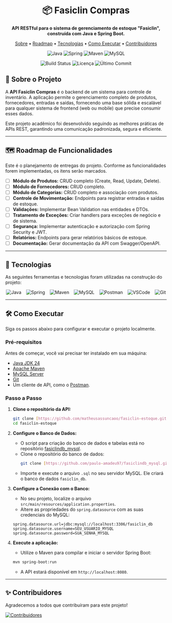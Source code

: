 <div align="center">
  <h1>📦 Fasiclin Compras</h1>
  <p>
    <strong>API RESTful para o sistema de gerenciamento de estoque "Fasiclin", construída com Java e Spring Boot.</strong>
  </p>
  <p>
    <a href="#-sobre-o-projeto">Sobre</a> •
    <a href="#-roadmap-de-funcionalidades">Roadmap</a> •
    <a href="#-tecnologias">Tecnologias</a> •
    <a href="#-como-executar">Como Executar</a> •
    <a href="#-contribuidores">Contribuidores</a>
  </p>

  ![Java](https://img.shields.io/badge/Java-JDK_24-ED8B00?style=for-the-badge&logo=openjdk&logoColor=white)
  ![Spring](https://img.shields.io/badge/Spring_Boot-3.3.0-6DB33F?style=for-the-badge&logo=spring&logoColor=white)
  ![Maven](https://img.shields.io/badge/Maven-4.0.0-C71A36?style=for-the-badge&logo=apache-maven&logoColor=white)
  ![MySQL](https://img.shields.io/badge/MySQL-8.0-4479A1?style=for-the-badge&logo=mysql&logoColor=white)

  <p>
    <img src="https://img.shields.io/github/actions/workflow/status/matheusassuncaoo/fasiclin-estoque/main.yml?style=for-the-badge&branch=main" alt="Build Status">
    <img src="https://img.shields.io/github/license/matheusassuncaoo/fasiclin-estoque?style=for-the-badge" alt="Licença">
    <img src="https://img.shields.io/github/last-commit/matheusassuncaoo/fasiclin-estoque?style=for-the-badge" alt="Último Commit">
  </p>
</div>

## 🎯 Sobre o Projeto

A **API Fasiclin Compras** é o backend de um sistema para controle de inventário. A aplicação permite o gerenciamento completo de produtos, fornecedores, entradas e saídas, fornecendo uma base sólida e escalável para qualquer sistema de frontend (web ou mobile) que precise consumir esses dados.

Este projeto acadêmico foi desenvolvido seguindo as melhores práticas de APIs REST, garantindo uma comunicação padronizada, segura e eficiente.

---

## 🗺️ Roadmap de Funcionalidades

Este é o planejamento de entregas do projeto. Conforme as funcionalidades forem implementadas, os itens serão marcados.

-   [ ] **Módulo de Produtos:** CRUD completo (Create, Read, Update, Delete).
-   [ ] **Módulo de Fornecedores:** CRUD completo.
-   [ ] **Módulo de Categorias:** CRUD completo e associação com produtos.
-   [ ] **Controle de Movimentação:** Endpoints para registrar entradas e saídas de estoque.
-   [ ] **Validações:** Implementar Bean Validation nas entidades e DTOs.
-   [ ] **Tratamento de Exceções:** Criar handlers para exceções de negócio e de sistema.
-   [ ] **Segurança:** Implementar autenticação e autorização com Spring Security e JWT.
-   [ ] **Relatórios:** Endpoints para gerar relatórios básicos de estoque.
-   [ ] **Documentação:** Gerar documentação da API com Swagger/OpenAPI.

---

## 🚀 Tecnologias

As seguintes ferramentas e tecnologias foram utilizadas na construção do projeto:

<div align="center" style="display: flex; justify-content: center; gap: 15px;">
  <img src="https://img.shields.io/badge/Java-ED8B00?style=for-the-badge&logo=openjdk&logoColor=white" alt="Java"/>
  <img src="https://img.shields.io/badge/Spring-6DB33F?style=for-the-badge&logo=spring&logoColor=white" alt="Spring"/>
  <img src="https://img.shields.io/badge/Maven-C71A36?style=for-the-badge&logo=apache-maven&logoColor=white" alt="Maven"/>
  <img src="https://img.shields.io/badge/MySQL-4479A1?style=for-the-badge&logo=mysql&logoColor=white" alt="MySQL"/>
  <img src="https://img.shields.io/badge/Postman-FF6C37?style=for-the-badge&logo=postman&logoColor=white" alt="Postman"/>
  <img src="https://img.shields.io/badge/VS_Code-007ACC?style=for-the-badge&logo=visual-studio-code&logoColor=white" alt="VSCode"/>
  <img src="https://img.shields.io/badge/Git-F05032?style=for-the-badge&logo=git&logoColor=white" alt="Git"/>
</div>

---

## 🛠️ Como Executar

Siga os passos abaixo para configurar e executar o projeto localmente.

### **Pré-requisitos**

Antes de começar, você vai precisar ter instalado em sua máquina:
-   [Java JDK 24](https://www.oracle.com/br/java/technologies/downloads/)
-   [Apache Maven](https://maven.apache.org/download.cgi)
-   [MySQL Server](https://dev.mysql.com/downloads/mysql/)
-   [Git](https://git-scm.com/downloads)
-   Um cliente de API, como o [Postman](https://www.postman.com/downloads/).

### **Passo a Passo**

1.  **Clone o repositório da API:**
    ```bash
    git clone [https://github.com/matheusassuncaoo/fasiclin-estoque.git](https://github.com/matheusassuncaoo/fasiclin-estoque.git)
    cd fasiclin-estoque
    ```

2.  **Configure o Banco de Dados:**
    - O script para criação do banco de dados e tabelas está no repositório [fasiclindb_mysql](https://github.com/paulo-amadeu97/fasiclindb_mysql).
    - Clone o repositório do banco de dados:
      ```bash
      git clone [https://github.com/paulo-amadeu97/fasiclindb_mysql.git](https://github.com/paulo-amadeu97/fasiclindb_mysql.git)
      ```
    - Importe e execute o arquivo `.sql` no seu servidor MySQL. Ele criará o banco de dados `fasiclin_db`.

3.  **Configure a Conexão com o Banco:**
    - No seu projeto, localize o arquivo `src/main/resources/application.properties`.
    - Altere as propriedades do `spring.datasource` com as suas credenciais do MySQL:
    ```properties
    spring.datasource.url=jdbc:mysql://localhost:3306/fasiclin_db
    spring.datasource.username=SEU_USUARIO_MYSQL
    spring.datasource.password=SUA_SENHA_MYSQL
    ```

4.  **Execute a aplicação:**
    - Utilize o Maven para compilar e iniciar o servidor Spring Boot:
    ```bash
    mvn spring-boot:run
    ```
    - A API estará disponível em `http://localhost:8080`.

---

## ✨ Contribuidores

Agradecemos a todos que contribuíram para este projeto!

<a href="https://github.com/matheusassuncaoo/fasiclin-estoque/graphs/contributors">
  <img src="https://contrib.rocks/image?repo=matheusassuncaoo/fasiclin-estoque" alt="Contribuidores" title="Contribuidores do Fasiclin Estoque"/>
</a>
